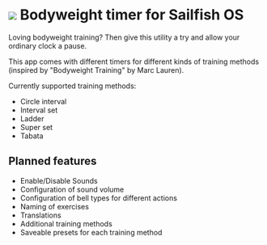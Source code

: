 ![](https://raw.githubusercontent.com/neversun/bodyweight-timer/master/harbour-bodyweight-timer.png) Bodyweight timer for Sailfish OS
=============================

Loving bodyweight training? Then give this utility a try and allow your ordinary clock a pause.

This app comes with different timers for different kinds of training methods (inspired by "Bodyweight  Training" by Marc Lauren).

Currently supported training methods:
* Circle interval
* Interval set
* Ladder
* Super set
* Tabata

## Planned features
* Enable/Disable Sounds
* Configuration of sound volume
* Configuration of bell types for different actions
* Naming of exercises
* Translations
* Additional training methods
* Saveable presets for each training method
